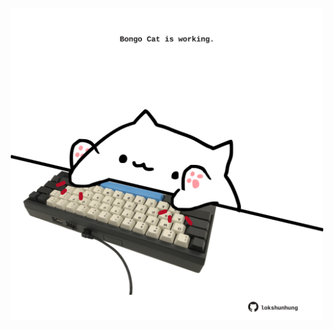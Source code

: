 <!-- built at 26/03/2022, 01:28:09 UTC -->
<p align="center">
  <img width="500" height="500" src="./ReadmeImage.svg">
</p>
